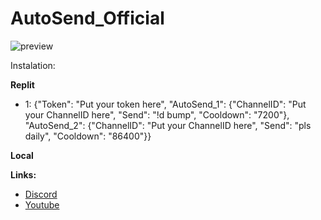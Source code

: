 # AutoSend_Official
![preview](https://github.com/Zseni-Verified/AutoSend_Official/blob/main/AutoSend.png?raw=true)

Instalation:

**Replit**
* 1:
{"Token": "Put your token here", 
  "AutoSend_1": {"ChannelID": "Put your ChannelID here", "Send": "!d bump", "Cooldown": "7200"}, 
  "AutoSend_2": {"ChannelID": "Put your ChannelID here", "Send": "pls daily", "Cooldown": "86400"}}

**Local**

**Links:**
* [Discord](https://discord.gg/SXng95f)
* [Youtube](http://bit.ly/Zseni-Youtube)
